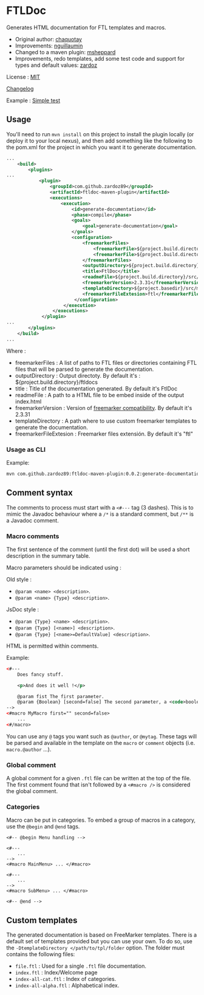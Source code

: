 # FTLDoc

Generates HTML documentation for FTL templates and macros.

* Original author: [chaquotay](https://github.com/chaquotay/ftldoc)
* Improvements: [nguillaumin](https://github.com/nguillaumin/ftldoc)
* Changed to a maven plugin: [msheppard](https://github.com/msheppard/ftldoc)
* Improvements, redo templates, add some test code and support for types and default values: [zardoz](https://github.com/Zardoz89)

License : [MIT](LICENSE.md)

[Changelog](CHANGES)

Example : [Simple test](examples/simple_test/index.html)

## Usage

You'll need to run `mvn install` on this project to install the plugin locally (or deploy it to your local nexus), and then add something like the following to the pom.xml for the project in which you want it to generate documentation.

```xml
...
    <build>
        <plugins>
...
            <plugin>
                <groupId>com.github.zardoz89</groupId>
                <artifactId>ftldoc-maven-plugin</artifactId>
                <executions>
                    <execution>
                        <id>generate-documentation</id>
                        <phase>compile</phase>
                        <goals>
                            <goal>generate-documentation</goal>
                        </goals>
                        <configuration>
                            <freemarkerFiles>
                                <freemarkerFile>${project.build.directory}/src/main/resources/example1.ftl</freemarkerFile>
                                <freemarkerFile>${project.build.directory}/src/main/resources/example2.ftl</freemarkerFile>
                            </freemarkerFiles>
                            <outputDirectory>${project.build.directory}/documentation</outputDirectory>
                            <title>FtlDoc</title>
                            <readmeFile>${project.build.directory}/src/main/resources/readme.html</readmeFile>
                            <freemarkerVersion>2.3.31</freemarkerVersion>
                            <templateDirectory>${project.basedir}/src/main/resources/templates</templateDirectory>
                            <freemarkerFileExtesion>ftl</freemarkerFileExtesion>
                         </configuration>
                     </execution>
                 </executions>
             </plugin>
...
        </plugins>
    </build>
...

```

Where :

* freemarkerFiles : A list of paths to FTL files or directories containing FTL files that will be parsed to generate the documentation.
* outputDirectory : Output directoty. By default it's : ${project.build.directory}/ftldocs
* title : Title of the documentation generated. By default it's FtlDoc
* readmeFile : A path to a HTML file to be embed inside of the output index.html
* freemarkerVersion : Version of [freemarker compatibility](https://freemarker.apache.org/docs/pgui_config_incompatible_improvements.html). By default it's 2.3.31
* templateDirectory : A path where to use custom freemarker templates to generate the documentation.
* freemarkerFileExtesion : Freemarker files extensión. By default it's "ftl"

### Usage as CLI

Example:
```bash
mvn com.github.zardoz89:ftldoc-maven-plugin:0.0.2:generate-documentation -DoutputDirectory=./outputdir/  -DfreemarkerFiles=./src/main/webapp/templates/webftl/lib/auxiliar_functions.ftl
```

## Comment syntax

The comments to process must start with a `<#---` tag (3 dashes). This is to mimic the Javadoc behaviour where a `/*` is a standard comment, but `/**` is a Javadoc comment.

### Macro comments

The first sentence of the comment (until the first dot) will be used a short description in the summary table.

Macro parameters should be indicated using :

Old style :
 * `@param <name> <description>`.
 * `@param <name> {Type} <description>`.

JsDoc style :
 * `@param {Type} <name> <description>`.
 * `@param {Type} [<name>] <description>`.
 * `@param {Type} [<name>=DefaultValue] <description>`.

HTML is permitted within comments.

Example:

```xml
<#---
    Does fancy stuff.

    <p>And does it well !</p>

    @param fist The first parameter.
    @param {Boolean} [second=false] The second parameter, a <code>boolean</code>.
-->
<#macro MyMacro first="" second=false>
    ...
<#/macro>
```

You can use any `@` tags you want such as `@author`, or `@mytag`. These tags will be parsed and available in the template on the `macro` or `comment` objects (i.e. `macro.@author` ...).

### Global comment

A global comment for a given `.ftl` file can be written at the top of the file. The first comment found that isn't followed by a `<#macro />` is considered the global comment.

### Categories

Macro can be put in categories. To embed a group of macros in a category, use the `@begin` and `@end` tags.

```
<#-- @begin Menu handling -->

<#---
    ...
-->
<#macro MainMenu> ... </#macro>

<#---
    ...
-->
<#macro SubMenu> ... </#macro>

<#-- @end -->
```

## Custom templates

The generated documentation is based on FreeMarker templates. There is a default set of templates provided but you can use your own.
To do so, use the `-DtemplateDirectory </path/to/tpl/folder` option. The folder must contains the following files:

* `file.ftl` : Used for a single `.ftl` file documentation.
* `index.ftl` : Index/Welcome page
* `index-all-cat.ftl` : Index of categories.
* `index-all-alpha.ftl` : Alphabetical index.

